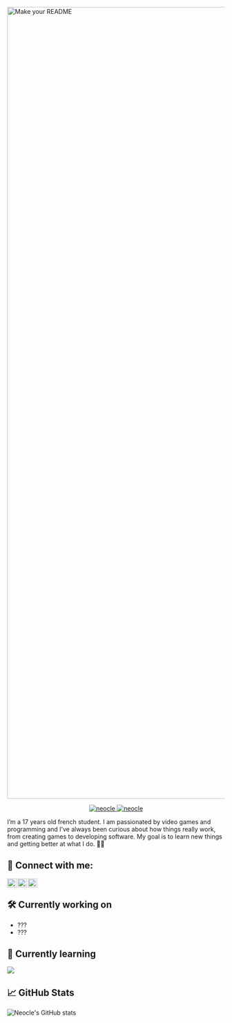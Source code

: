 <p align=”center”>
<img width="1834" alt="Make your README" src="https://github.com/user-attachments/assets/9e0af2cd-9244-4d5a-8f0b-a2b65812e554" />
</p>

<p align="center">
  <a href="https://github.com/Neocle">
    <img src="https://komarev.com/ghpvc/?username=neocle&label=Profile%20views&color=green&style=flat" alt="neocle" />
  </a>
  <a href="https://github.com/Neocle">
    <img src="https://img.shields.io/github/followers/neocle?label=Followers" alt="neocle" />
  </a>
</p>

I’m a 17 years old french student. I am passionated by video games and programming and I’ve always been curious about how things really work, from creating games to developing software. My goal is to learn new things and getting better at what I do. 💪💪

## 🔗 Connect with me:
<a href="https://neocle.me"><img align="left" src="https://i.imgur.com/xF4Lwef.png" width="21px"/></a>
<a href="https://instagram.com/lois.alr43"><img align="left" src="https://i.imgur.com/sHMp7i5.png" width="21px"/></a>
<a href="https://discord.com/user/515958203838627856"><img align="left" src="https://i.imgur.com/g0RcHqU.png" width="21px"/></a>
<br> 


## 🛠️ Currently working on

- ???
- ???

## 📖 Currently learning
<p align="left">
  <a href="">
    <img src="https://skillicons.dev/icons?i=cpp,java,python,react" />
  </a>
</p>


## 📈 GitHub Stats 
![Neocle's GitHub stats](https://github-readme-stats.vercel.app/api?username=Neocle&theme=prussian&show_icons=true)
